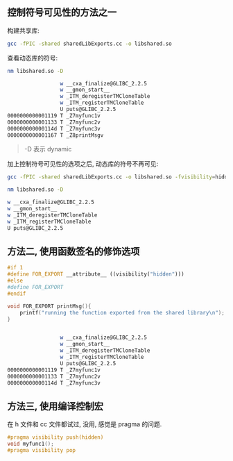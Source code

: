 ## 控制符号可见性的方法之一

构建共享库:

```bash
gcc -fPIC -shared sharedLibExports.cc -o libshared.so
```

查看动态库的符号:

```bash
nm libshared.so -D

                 w __cxa_finalize@GLIBC_2.2.5
                 w __gmon_start__
                 w _ITM_deregisterTMCloneTable
                 w _ITM_registerTMCloneTable
                 U puts@GLIBC_2.2.5
0000000000001119 T _Z7myfunc1v
0000000000001133 T _Z7myfunc2v
000000000000114d T _Z7myfunc3v
0000000000001167 T _Z8printMsgv
```

> -D 表示 dynamic

加上控制符号可见性的选项之后, 动态库的符号不再可见:

```bash
gcc -fPIC -shared sharedLibExports.cc -o libshared.so -fvisibility=hidden -fvisibility-inlines-hidden
```

```bash
nm libshared.so -D

w __cxa_finalize@GLIBC_2.2.5
w __gmon_start__
w _ITM_deregisterTMCloneTable
w _ITM_registerTMCloneTable
U puts@GLIBC_2.2.5
```

## 方法二, 使用函数签名的修饰选项

```cc
#if 1
#define FOR_EXPORT __attribute__ ((visibility("hidden")))
#else
#define FOR_EXPORT
#endif

void FOR_EXPORT printMsg(){
    printf("running the function exported from the shared library\n");
}
```

```bash

                 w __cxa_finalize@GLIBC_2.2.5
                 w __gmon_start__
                 w _ITM_deregisterTMCloneTable
                 w _ITM_registerTMCloneTable
                 U puts@GLIBC_2.2.5
0000000000001119 T _Z7myfunc1v
0000000000001133 T _Z7myfunc2v
000000000000114d T _Z7myfunc3v
```

## 方法三, 使用编译控制宏
在 h 文件和 cc 文件都试过, 没用, 感觉是 pragma 的问题. 

```cc
#pragma visibility push(hidden)
void myfunc1();
#pragma visibility pop
```
